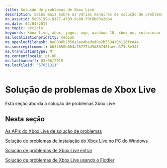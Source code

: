 ```yaml
---
title: Solução de problemas de Xbox Live
description: Saiba mais sobre as várias maneiras de solução de problemas de desenvolvimento do Xbox Live.
ms.assetid: 5e96199b-9177-4789-9c80-79f6b83a2db4
ms.date: 04/04/2017
ms.topic: article
keywords: Xbox live, xbox, jogos, uwp, windows 10, xbox um, solucionar problemas
ms.localizationpriority: medium
ms.openlocfilehash: ba8006b235da2ae4beded9a2b559419b126fca44
ms.sourcegitcommit: b034650b684a767274d5d88746faeea373c8e34f
ms.translationtype: MT
ms.contentlocale: pt-BR
ms.lasthandoff: 03/06/2019
ms.locfileid: "57651311"
---
```

# <a name="troubleshooting-xbox-live"></a>Solução de problemas de Xbox Live

Esta seção aborda a solução de problemas Xbox Live

## <a name="in-this-section"></a>Nesta seção

[As APIs do Xbox Live de solução de problemas](troubleshooting-the-xbox-live-services-api.md)

[Solução de problemas de instalação do Xbox Live no PC do Windows](troubleshooting-pc-setup.md)

[Solução de problemas de Xbox Live entrar](troubleshooting-sign-in.md)

[Solução de problemas de Xbox Live usando o Fiddler](how-to-set-up-fiddler-for-debugging.md)
